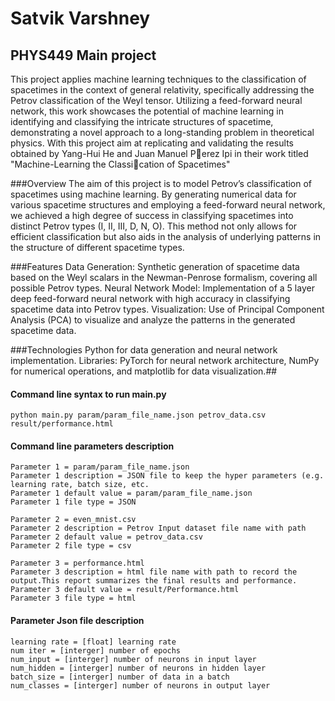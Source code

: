 # Satvik Varshney 
## PHYS449 Main project 

This project applies machine learning techniques to the classification of spacetimes in the context of general relativity, specifically addressing the Petrov classification of the Weyl tensor. Utilizing a feed-forward neural network, this work showcases the potential of machine learning in identifying and classifying the intricate structures of spacetime, demonstrating a novel approach to a long-standing problem in theoretical physics. With this project aim at replicating and validating the results obtained by Yang-Hui He and Juan Manuel Perez Ipi in their work titled "Machine-Learning the Classication of Spacetimes"

###Overview
The aim of this project is to model Petrov’s classification of spacetimes using machine learning. By generating numerical data for various spacetime structures and employing a feed-forward neural network, we achieved a high degree of success in classifying spacetimes into distinct Petrov types (I, II, III, D, N, O). This method not only allows for efficient classification but also aids in the analysis of underlying patterns in the structure of different spacetime types.

###Features
Data Generation: Synthetic generation of spacetime data based on the Weyl scalars in the Newman-Penrose formalism, covering all possible Petrov types.
Neural Network Model: Implementation of a 5 layer deep feed-forward neural network with high accuracy in classifying spacetime data into Petrov types.
Visualization: Use of Principal Component Analysis (PCA) to visualize and analyze the patterns in the generated spacetime data.

###Technologies
Python for data generation and neural network implementation.
Libraries: PyTorch for neural network architecture, NumPy for numerical operations, and matplotlib for data visualization.##


#### Command line syntax to run main.py
```
python main.py param/param_file_name.json petrov_data.csv result/performance.html
```

#### Command line parameters description
```
Parameter 1 = param/param_file_name.json
Parameter 1 description = JSON file to keep the hyper parameters (e.g. learning rate, batch size, etc.
Parameter 1 default value = param/param_file_name.json
Parameter 1 file type = JSON

Parameter 2 = even_mnist.csv 
Parameter 2 description = Petrov Input dataset file name with path
Parameter 2 default value = petrov_data.csv
Parameter 2 file type = csv

Parameter 3 = performance.html
Parameter 3 description = html file name with path to record the output.This report summarizes the final results and performance.
Parameter 3 default value = result/Performance.html
Parameter 3 file type = html

```

#### Parameter Json file description
```
learning rate = [float] learning rate 
num iter = [interger] number of epochs
num_input = [interger] number of neurons in input layer
num_hidden = [interger] number of neurons in hidden layer
batch_size = [interger] number of data in a batch
num_classes = [interger] number of neurons in output layer
```
